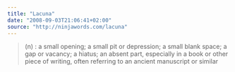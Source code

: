 ```yaml
---
title: "Lacuna"
date: "2008-09-03T21:06:41+02:00"
source: "http://ninjawords.com/lacuna"
---
```


> (n) : a small opening; a small pit or depression; a small blank space; a gap or vacancy; a hiatus; an absent part, especially in a book or other piece of writing, often referring to an ancient manuscript or similar
